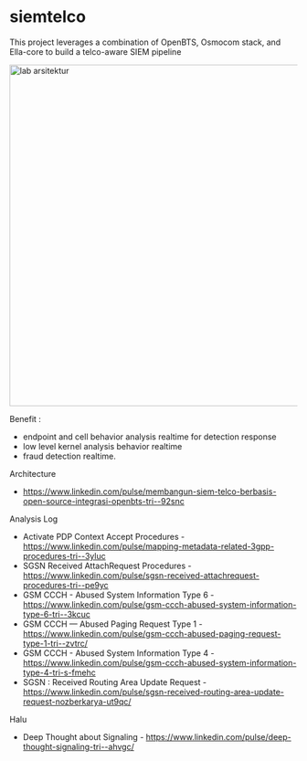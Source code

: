 # siemtelco
This project leverages a combination of OpenBTS, Osmocom stack, and Ella-core to build a telco-aware SIEM pipeline

<img width="2232" height="598" alt="lab arsitektur" src="https://github.com/user-attachments/assets/02a8fe30-6eac-4dcb-9fad-93acd74bf16b" />


Benefit : 
* endpoint and cell behavior analysis realtime for detection response
* low level kernel analysis behavior realtime
* fraud detection realtime.

Architecture
* https://www.linkedin.com/pulse/membangun-siem-telco-berbasis-open-source-integrasi-openbts-tri--92snc

Analysis Log
* Activate PDP Context Accept Procedures - https://www.linkedin.com/pulse/mapping-metadata-related-3gpp-procedures-tri--3yluc
* SGSN Received AttachRequest Procedures - https://www.linkedin.com/pulse/sgsn-received-attachrequest-procedures-tri--pe9yc
* GSM CCCH - Abused System Information Type 6 - https://www.linkedin.com/pulse/gsm-ccch-abused-system-information-type-6-tri--3kcuc
* GSM CCCH — Abused Paging Request Type 1 - https://www.linkedin.com/pulse/gsm-ccch-abused-paging-request-type-1-tri--zvtrc/
* GSM CCCH - Abused System Information Type 4 - https://www.linkedin.com/pulse/gsm-ccch-abused-system-information-type-4-tri-s-fmehc
* SGSN : Received Routing Area Update Request - https://www.linkedin.com/pulse/sgsn-received-routing-area-update-request-nozberkarya-ut9qc/

Halu
* Deep Thought about Signaling - https://www.linkedin.com/pulse/deep-thought-signaling-tri--ahvgc/
 

  
